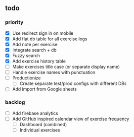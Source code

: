 ## todo

### priority

- [x] Use redirect sign in on mobile
- [x] Add flat db table for all exercise logs
- [x] Add note per exercise
- [x] Integrate search + db
- [x] Fuzzy search
- [x] Add exercise history table
- [ ] Make exercises title case (or separate display name)
- [ ] Handle exercise names with punctuation
- [ ] Productionize
  - [ ] Create separate test/prod configs with different DBs
- [ ] Add import from Google sheets

### backlog

- [ ] Add firebase analytics
- [ ] Add GitHub inspired calendar view of exercise frequency
  - [ ] Dashboard (combined)
  - [ ] Individual exercises
